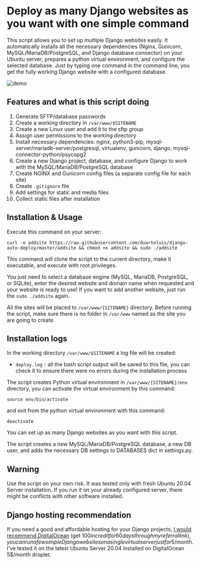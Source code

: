 # Deploy as many Django websites as you want with one simple command

This script allows you to set up multiple Django websites easily. It automatically installs all the necessary dependencies (Nginx, Gunicorn, MySQL/MariaDB/PostgreSQL, and Django database connector) on your Ubuntu server, prepares a python virtual environment, and configure the selected database. Just by typing one command in the command line, you get the fully working Django website with a configured database.

![demo](demo2.gif)

## Features and what is this script doing

1. Generate SFTP/database passwords
2. Create a working directory in `/var/www/$SITENAME`
3. Create a new Linux user and add it to the sftp group
4. Assign user permissions to the working directory
5. Install necessary dependencies: nginx, python3-pip, mysql-server/mariadb-server/postgresql, virtualenv, gunicorn, django, mysql-connector-python/psycopg2
6. Create a new Django project, database, and configure Django to work with the MySQL/MariaDB/PostgreSQL database
7. Create NGINX and Gunicorn config files (a separate config file for each site)
8. Create `.gitignore` file
9. Add settings for static and media files
10. Collect static files after installation

## Installation & Usage

Execute this command on your server:

```
curl -o addsite https://raw.githubusercontent.com/duarteluis/django-auto-deploy/master/addsite && chmod +x addsite && sudo ./addsite
```

This command will clone the script to the current directory, make it executable, and execute with root privileges.

You just need to select a database engine (MySQL, MariaDB, PostgreSQL, or SQLite), enter the desired website and domain name when requested and your website is ready to use!  If you want to add another website, just run the `sudo ./addsite` again.

All the sites will be placed to `/var/www/{SITENAME}` directory. Before running the script, make sure there is no folder in `/var/www` named as the site you are going to create.

## Installation logs

In the working directory `/var/www/$SITENAME` a log file will be created:

* `deploy.log` - all the bash script output will be saved to this file, you can check it to ensure there were no errors during the installation process

The script creates Python virtual environment in `/var/www/{SITENAME}/env` directory, you can activate the virtual environment by this command:

```
source env/bin/activate
```
and exit from the python virtual environment with this command:
```
deactivate
```


You can set up as many Django websites as you want with this script. 

The script creates a new MySQL/MariaDB/PostgreSQL database, a new DB user, and adds the necessary DB settings to DATABASES dict in settings.py.

## Warning

Use the script on your own risk. It was tested only with fresh Ubuntu 20.04 Server installation. If you run it on your already configured server, there might be conflicts with other software installed.

## Django hosting recommendation

If you need a good and affordable hosting for your Django projects, [I would recommend DigitalOcean](https://m.do.co/c/008d3315ed7b) (get $100 in credit for 60 days through my referral link), you can run a few simple Django websites on a single virtual server just for 5$/month. I've tested it on the latest Ubuntu Server 20.04 installed on DigitalOcean 5$/month droplet.
